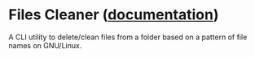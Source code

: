 
# Files Cleaner ([documentation](https://pythoncliapplications.gitlab.io/CLIApplicationsManager/includes/FilesCleaner/index.html))

A CLI utility to delete/clean files from a folder based on a pattern of file names on GNU/Linux.
